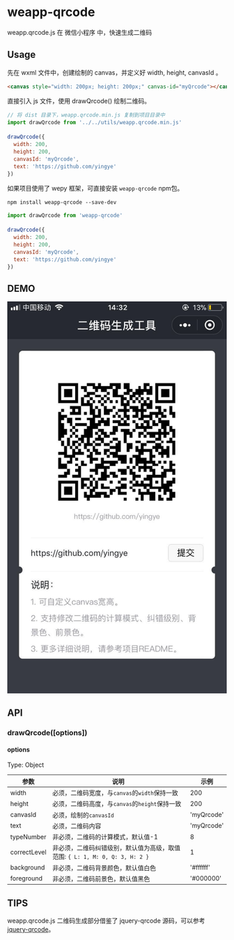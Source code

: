 # weapp-qrcode
weapp.qrcode.js 在 微信小程序 中，快速生成二维码

## Usage

先在 wxml 文件中，创建绘制的 canvas，并定义好 width, height, canvasId 。

```html
<canvas style="width: 200px; height: 200px;" canvas-id="myQrcode"></canvas>
```

直接引入 js 文件，使用 drawQrcode() 绘制二维码。

```js
// 将 dist 目录下，weapp.qrcode.min.js 复制到项目目录中
import drawQrcode from '../../utils/weapp.qrcode.min.js'

drawQrcode({
  width: 200,
  height: 200,
  canvasId: 'myQrcode',
  text: 'https://github.com/yingye'
})
```

如果项目使用了 wepy 框架，可直接安装 `weapp-qrcode` npm包。
```
npm install weapp-qrcode --save-dev
```

```js
import drawQrcode from 'weapp-qrcode'

drawQrcode({
  width: 200,
  height: 200,
  canvasId: 'myQrcode',
  text: 'https://github.com/yingye'
})
```

## DEMO

![demo-img](./examples/demo.jpeg)

## API

### drawQrcode([options])

#### options

Type: Object

| 参数 | 说明 | 示例|
| ------ | ------ | ------ |
| width | 必须，二维码宽度，与`canvas`的`width`保持一致 | 200 |
| height | 必须，二维码高度，与`canvas`的`height`保持一致 | 200 |
| canvasId | 必须，绘制的`canvasId` | 'myQrcode' |
| text | 必须，二维码内容 | 'myQrcode' |
| typeNumber | 非必须，二维码的计算模式，默认值-1 | 8 |
| correctLevel | 非必须，二维码纠错级别，默认值为高级，取值范围: `{ L: 1, M: 0, Q: 3, H: 2 }` | 1 |
| background | 非必须，二维码背景颜色，默认值白色 | '#ffffff' |
| foreground | 非必须，二维码前景色，默认值黑色 | '#000000' |

## TIPS

weapp.qrcode.js 二维码生成部分借鉴了 jquery-qrcode 源码，可以参考 [jquery-qrcode](https://github.com/jeromeetienne/jquery-qrcode)。
